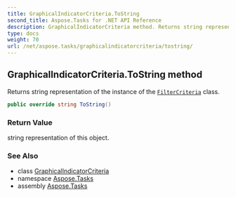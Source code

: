 ```yaml
---
title: GraphicalIndicatorCriteria.ToString
second_title: Aspose.Tasks for .NET API Reference
description: GraphicalIndicatorCriteria method. Returns string representation of the instance of the FilterCriteria class
type: docs
weight: 70
url: /net/aspose.tasks/graphicalindicatorcriteria/tostring/
---
```

## GraphicalIndicatorCriteria.ToString method

Returns string representation of the instance of the [`FilterCriteria`](../../filtercriteria/) class.

```csharp
public override string ToString()
```

### Return Value

string representation of this object.

### See Also

* class [GraphicalIndicatorCriteria](../)
* namespace [Aspose.Tasks](../../graphicalindicatorcriteria/)
* assembly [Aspose.Tasks](../../../)


